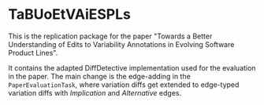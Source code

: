 # TaBUoEtVAiESPLs

This is the replication package for the paper "Towards a Better Understanding of Edits to Variability Annotations in Evolving Software Product Lines".

It contains the adapted DiffDetective implementation used for the evaluation in the paper.
The main change is the edge-adding in the `PaperEvaluationTask`, where variation diffs get extended to edge-typed variation diffs with *Implication* and *Alternative* edges.